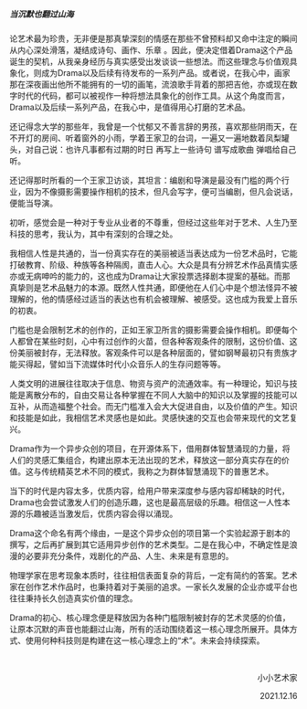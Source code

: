 ##### 当沉默也翻过山海

论艺术最为珍贵，无非便是那真挚深刻的情感在那些不曾预料却又命中注定的瞬间从内心深处滑落，凝结成诗句、画作、乐章 。因此，便决定借着Drama这个产品诞生的契机，从我亲身经历与真实感受出发谈谈一些想法。而这些理念与价值观具象化，则成为Drama以及后续有待发布的一系列产品。或者说，在我心中，画家那在深夜画出他所不能拥有的一切的画笔，流浪歌手背着的那把吉他，亦或现在数字时代的代码，都可以被视作一种将想法具象化的创作工具。从这个角度而言，Drama以及后续一系列产品，在我心中，是值得用心打磨的艺术品。

还记得念大学的那些年，我曾是一个忧郁又不善言辞的男孩，喜欢那些阴雨天，在不开灯的房间、听着窗外的小雨，学着王家卫的台词，一遍又一遍地数着凤梨罐头，对自己说：也许凡事都有过期的时日 再写上一些诗句 谱写成歌曲 弹唱给自己听。

还记得那时所看的一个王家卫访谈，其坦言：编剧和导演是最没有门槛的两个行业，因为不像摄影需要操作相机的技术，但凡会写字，便可当编剧，但凡会说话，便能当导演。

初听，感觉会是一种对于专业从业者的不尊重，但经过这些年对于艺术、人生乃至科技的思考，我认为，其中有深刻的合理之处。

我相信人性是共通的，当一份真实存在的美丽被适当表达成为一份艺术品时，它能打破教育、阶级、种族等各种隔阂，直击人心。大众是具有分辨艺术作品真情实感亦或无病呻吟的能力的，这也成为Drama让大家投票选择剧本提案的基础。而那真挚则是艺术品魅力的本源。既然人性共通，即便他在人们心中是个想法怪异不被理解的，他的情感经过适当的表达也有机会被理解、被感受。这也成为我爱上音乐的初衷。

门槛也是会限制艺术的创作的，正如王家卫所言的摄影需要会操作相机。即便每个人都曾在某些时刻，心中有过创作的火苗，但各种客观条件的限制，这份价值、这份美丽被封存，无法释放。客观条件可以是各种层面的，譬如钢琴最初只有贵族才能买得起，譬如当下流媒体时代小众音乐人的生存问题等等。

人类文明的进展往往取决于信息、物资与资产的流通效率。有一种理论，知识与技能是离散分布的，自由交易让各种掌握在不同人大脑中的知识以及掌握的技能可以互补，从而造福整个社会。而无门槛准入会大大促进自由，以及价值的产生。知识和技能是如此，我相信艺术灵感也是如此。灵感快速的交互也会带来现代的文艺复兴。

Drama作为一个异步众创的项目，在开源体系下，借用群体智慧涌现的力量，将人们的灵感汇集组合，构建出原本无法出现的艺术，释放这一部分真实存在的价值。这与传统精英艺术不同的模式，我称之为群体智慧涌现下的普惠艺术。

当下的时代是内容太多，优质内容，给用户带来深度参与感内容却稀缺的时代，Drama也会尝试激发人们的创造乐趣，这也是最高层级的乐趣。相信这一人性本源的乐趣被适当激发后，优质内容会得以涌现。

Drama这个命名有两个缘由，一是这个异步众创的项目第一个实验起源于剧本的撰写，之后再扩展到其它适用异步创作的艺术类型。二是在我心中，不确定性是浪漫的必要非充分条件，戏剧化的产品、人生、未来是有意思的。

物理学家在思考现象本质时，往往相信表面复杂的背后，一定有简约的答案。艺术家在创作艺术作品时，也秉持着对于美丽的追求。一家长久发展的企业亦或平台也往往秉持长久创造真实价值的理念。

Drama的初心、核心理念便是释放因为各种门槛限制被封存的艺术灵感的价值，让原本沉默的声音也能翻过山海，所有的活动围绕着这一核心理念所展开。具体方式、使用何种科技则是构建在这一核心理念上的“术”。未来会持续探索。

​																																						<p align="right">小小艺术家</p>
<p align="right">2021.12.16</p>																																																											                                     																																																											

